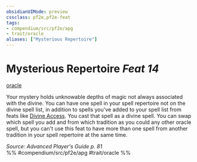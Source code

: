 ```yaml
---
obsidianUIMode: preview
cssclass: pf2e,pf2e-feat
tags:
- compendium/src/pf2e/apg
- trait/oracle
aliases: ["Mysterious Repertoire"]
---
```

# Mysterious Repertoire  *Feat 14*  
[oracle](rules/traits/oracle-apg.md "Oracle Class Trait")  


Your mystery holds unknowable depths of magic not always associated with the divine. You can have one spell in your spell repertoire not on the divine spell list, in addition to spells you've added to your spell list from feats like [Divine Access](compendium/feats/divine-access-apg.md). You cast that spell as a divine spell. You can swap which spell you add and from which tradition as you could any other oracle spell, but you can't use this feat to have more than one spell from another tradition in your spell repertoire at the same time.

*Source: Advanced Player's Guide p. 81*  
%% #compendium/src/pf2e/apg #trait/oracle %%